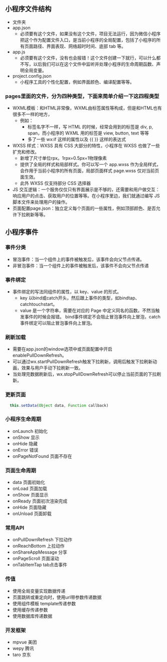 ## 小程序文件结构

- 文件夹
- app.json
  - 必须要有这个文件，如果没有这个文件，项目无法运行，因为微信小程序把这个作为配置文件入口，是当前小程序的全局配置，包括了小程序的所有页面路径、界面表现、网络超时时间、底部 tab 等。
- app.js
  - 必须要有这个文件，没有也会报错！这个文件创建一下就行，可以什么都不写，以后我们可以在这个文件中监听并处理小程序的生命周期函数、声明全局变量。
- project.config.json
  - 小程序工具的个性化配置，例如界面颜色、编译配置等等。

### pages里面的文件，分为四种类型，下面来简单介绍一下这四程类型

- WXML模板：和HTML非常像，WXML由标签属性等构成，但是和HTML也有很多不一样的地方，
  - 例如：
    - 标签名字不一样，写 HTML 的时候，经常会用到的标签是 div, p, span，而小程序的 WXML 用的标签是 view, button, text 等等
    - 多了一些 wx:if 这样的属性以及 {{ }} 这样的表达式
- WXSS 样式：WXSS 具有 CSS 大部分的特性，小程序在 WXSS 也做了一些扩充和修改。
  - 新增了尺寸单位rpx。1rpx=0.5px=1物理像素
  - 提供了全局的样式和局部样式。你可以写一个 app.wxss 作为全局样式，会作用于当前小程序的所有页面，局部页面样式 page.wxss 仅对当前页面生效。
  - 此外 WXSS 仅支持部分 CSS 选择器
- JS 交互逻辑：一个服务仅仅只有界面展示是不够的，还需要和用户做交互：响应用户的点击、获取用户的位置等等。在小程序里边，我们就通过编写 JS脚本文件来处理用户的操作。
- 页面配置page.json：独立定义每个页面的一些属性，例如顶部颜色、是否允许下拉刷新等等。

## 小程序事件

### 事件分类

- 冒泡事件：当一个组件上的事件被触发后，该事件会向父节点传递。
- 非冒泡事件：当一个组件上的事件被触发后，该事件不会向父节点传递

### 事件绑定

- 事件绑定的写法同组件的属性，以 key、value 的形式。
  - key 以bind或catch开头，然后跟上事件的类型，如bindtap、catchtouchstart。
  - value 是一个字符串，需要在对应的 Page 中定义同名的函数。不然当触发事件的时候会报错。
bind事件绑定不会阻止冒泡事件向上冒泡，catch事件绑定可以阻止冒泡事件向上冒泡。

### 刷新加载

- 需要在app.json的window选项中或页面配置中开启enablePullDownRefresh。
- 可以通过wx.startPullDownRefresh触发下拉刷新，调用后触发下拉刷新动画，效果与用户手动下拉刷新一致。
- 当处理完数据刷新后，wx.stopPullDownRefresh可以停止当前页面的下拉刷新。

### 更新页面

```js
  this.setData(Object data, Function callback)
```

### 小程序生命周期

- onLaunch 初始化
- onShow  显示
- onHide  隐藏
- onError 错误
- onPageNotFound  页面不存在

### 页面生命周期

- data  页面初始化
- onLoad  页面加载
- onShow  页面显示
- onReady  页面初次渲染完成
- onHide  页面隐藏
- onUnload  页面卸载

### 常用API

- onPullDownRefresh  下拉动作
- onReachBottom  上拉动作
- onShareAppMessage  分享
- onPageScroll  页面滚动
- onTabItemTap  tab点击事件

### 传值

- 使用全局变量实现数据传递
- 页面跳转或重定向时，使用url带参数传递数据
- 使用组件模板 template传递参数
- 使用缓存传递参数
- 使用数据库传递数据

### 开发框架

- mpvue 美团
- wepy 腾讯
- taro 京东
